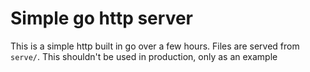 # Simple go http server 
This is a simple http built in go over a few hours.
Files are served from `serve/`. This shouldn't be used in production, only as an example
